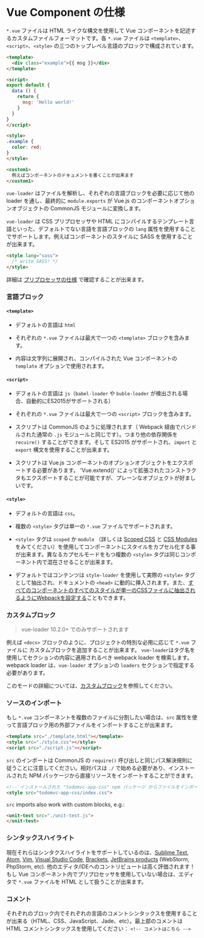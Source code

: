 # Vue Component の仕様

`*.vue` ファイルは HTML ライクな構文を使用して Vue コンポーネントを記述するカスタムファイルフォーマットです。各 `*.vue` ファイルは `<template>`、`<script>`、`<style>` の三つのトップレベル言語のブロックで構成されています。

``` html
<template>
  <div class="example">{{ msg }}</div>
</template>

<script>
export default {
  data () {
    return {
      msg: 'Hello world!'
    }
  }
}
</script>

<style>
.example {
  color: red;
}
</style>

<custom1>
  例えばコンポーネントのドキュメントを書くことが出来ます
</custom1>
```

`vue-loader` はファイルを解析し、それぞれの言語ブロックを必要に応じて他の loader を通し、最終的に `module.exports` が Vue.js のコンポーネントオプションオブジェクトの CommonJS モジュールに変換します。

`vue-loader` は CSS プリプロセッサや HTML にコンパイルするテンプレート言語といった、デフォルトでない言語を言語ブロックの `lang` 属性を使用することでサポートします。例えばコンポーネントのスタイルに SASS を使用することが出来ます。

``` html
<style lang="sass">
  /* write SASS! */
</style>
```
詳細は [プリプロセッサの仕様](../configurations/pre-processors.md) で確認することが出来ます。

### 言語ブロック

#### `<template>`

- デフォルトの言語は `html`

- それぞれの `*.vue` ファイルは最大で一つの `<template>` ブロックを含みます。

- 内容は文字列に展開され、コンパイルされた Vue コンポーネントの `template` オプションで使用されます。

#### `<script>`

- デフォルトの言語は `js`（`babel-loader` や `buble-loader` が検出される場合、自動的にES2015がサポートされる）

- それぞれの `*.vue` ファイルは最大で一つの `<script>` ブロックを含みます。

- スクリプトは CommonJS のように処理されます（ Webpack 経由でバンドルされた通常の `.js` モジュールと同じです）。つまり他の依存関係を `recuire()` することができます。そして ES2015 がサポートされ、`import` と `export` 構文を使用することが出来ます。

- スクリプトは Vue.js コンポーネントのオプションオブジェクトをエクスポートする必要があります。 'Vue.extend()' によって拡張されたコンストラクタもエクスポートすることが可能ですが、プレーンなオブジェクトが好ましいです。

#### `<style>`

- デフォルトの言語は `css`。

- 複数の `<style>` タグは単一の `*.vue` ファイルでサポートされます。

- `<style>` タグは `scoped` か `module` （詳しくは [Scoped CSS](../features/scoped-css.md) と [CSS Modules](../features/css-modules.md) をみてください）を使用してコンポーネントにスタイルをカプセル化する事が出来ます。異なるカプセルモードをもつ複数の `<style>` タグは同じコンポーネント内で混在させることが出来ます。

- デフォルトではコンテンツは `style-loader` を使用して実際の `<style>` タグとして抽出され、ドキュメントの `<head>` に動的に挿入されます。また、[すべてのコンポーネントのすべてのスタイルが単一のCSSファイルに抽出されるようにWebpackを設定する](../configurations/extract-css.md)こともできます。

### カスタムブロック

> vue-loader 10.2.0+ でのみサポートされます

例えば `<docs>` ブロックのように、プロジェクトの特別な必用に応じて `*.vue` ファイルに カスタムブロックを追加することが出来ます。 `vue-loader`はタグ名を使用してセクションの内容に適用されるべき webpack loader を検索します。webpack loader は、`vue-loader` オプションの `loaders` セクションで指定する必要があります。

このモードの詳細については、[カスタムブロック](../configurations/custom-blocks.md)を参照してください。

### ソースのインポート

もし `*.vue` コンポーネントを複数のファイルに分割したい場合は、`src` 属性を使って言語ブロック用の外部ファイルをインポートすることが出来ます。

``` html
<template src="./template.html"></template>
<style src="./style.css"></style>
<script src="./script.js"></script>
```

`src` のインポートは CommonJS の `require()` 呼び出しと同じパス解決規則に従うことに注意してください。相対パスは `./` で始める必要があり、インストールされた NPM パッケージから直接リソースをインポートすることができます。

``` html
<!-- インストールされた "todomvc-app-css" npm パッケージ からファイルをインポートします-->
<style src="todomvc-app-css/index.css">
```

`src` imports also work with custom blocks, e.g.:

``` html
<unit-test src="./unit-test.js">
</unit-test>
```

### シンタックスハイライト

現在それらはシンタクスハイライトをサポートしているのは、[Sublime Text](https://github.com/vuejs/vue-syntax-highlight), [Atom](https://atom.io/packages/language-vue), [Vim](https://github.com/posva/vim-vue), [Visual Studio Code](https://marketplace.visualstudio.com/items/liuji-jim.vue), [Brackets](https://github.com/pandao/brackets-vue), [JetBrains products](https://plugins.jetbrains.com/plugin/8057) (WebStorm, PhpStorm, etc). 他のエディタ/IDEへのコントリビュートは高く評価されます！もし Vue コンポーネント内でプリプロセッサを使用していない場合は、エディタで `*.vue` ファイルを HTML として扱うことが出来ます。

### コメント

それぞれのブロック内でそれぞれの言語のコメントシンタックスを使用することが出来る（HTML、CSS、JavaScript、Jade、etc）。最上部のコメントは HTML コメントシンタックスを使用してください： `<!-- コメントはこちら -->`
